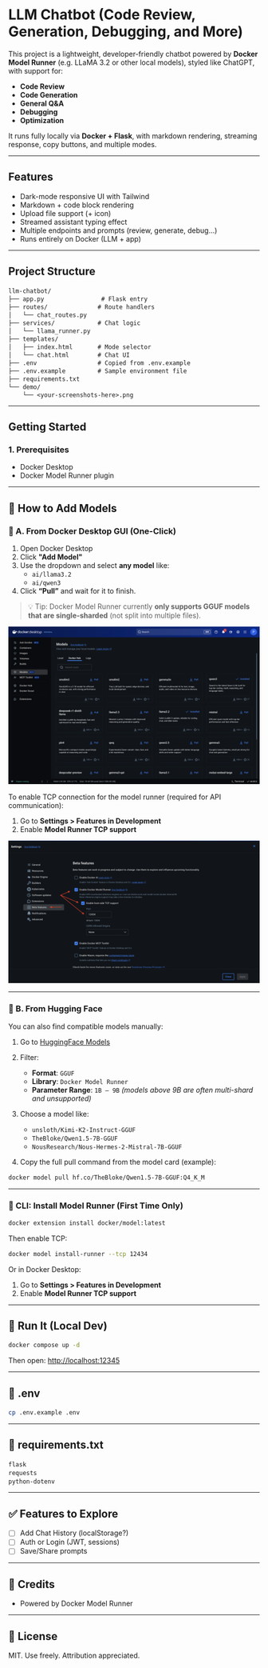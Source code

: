 # LLM Chatbot (Code Review, Generation, Debugging, and More)

This project is a lightweight, developer-friendly chatbot powered by **Docker Model Runner** (e.g. LLaMA 3.2 or other local models), styled like ChatGPT, with support for:

* **Code Review**
* **Code Generation**
* **General Q\&A**
* **Debugging**
* **Optimization**

It runs fully locally via **Docker + Flask**, with markdown rendering, streaming response, copy buttons, and multiple modes.

---

## Features

* Dark-mode responsive UI with Tailwind
* Markdown + code block rendering
* Upload file support (+ icon)
* Streamed assistant typing effect
* Multiple endpoints and prompts (review, generate, debug...)
* Runs entirely on Docker (LLM + app)

---

## Project Structure

```
llm-chatbot/
├── app.py                # Flask entry
├── routes/              # Route handlers
│   └── chat_routes.py
├── services/            # Chat logic
│   └── llama_runner.py
├── templates/
│   ├── index.html       # Mode selector
│   └── chat.html        # Chat UI
├── .env                 # Copied from .env.example
├── .env.example         # Sample environment file
├── requirements.txt
└── demo/
    └── <your-screenshots-here>.png
```

---

## Getting Started

### 1. Prerequisites

* Docker Desktop
* Docker Model Runner plugin

---

## 🔌 How to Add Models

### 🐳 A. From Docker Desktop GUI (One-Click)

1. Open Docker Desktop
2. Click **"Add Model"**
3. Use the dropdown and select **any model** like:
   * `ai/llama3.2`
   * `ai/qwen3`
4. Click **“Pull”** and wait for it to finish.

> 💡 Tip: Docker Model Runner currently **only supports GGUF models that are single-sharded** (not split into multiple files).

![Add Model in Docker Desktop](demo/add-model-docker-desktop.png)

To enable TCP connection for the model runner (required for API communication):

1. Go to **Settings > Features in Development**
2. Enable **Model Runner TCP support**

![Enable TCP in Docker Desktop](demo/enable-model-runner-tcp.png)

---

### 🤗 B. From Hugging Face

You can also find compatible models manually:

1. Go to [HuggingFace Models](https://huggingface.co/models)

2. Filter:

   * **Format**: `GGUF`
   * **Library**: `Docker Model Runner`
   * **Parameter Range**: `1B – 9B` *(models above 9B are often multi-shard and unsupported)*

3. Choose a model like:

   * `unsloth/Kimi-K2-Instruct-GGUF`
   * `TheBloke/Qwen1.5-7B-GGUF`
   * `NousResearch/Nous-Hermes-2-Mistral-7B-GGUF`

4. Copy the full pull command from the model card (example):

```bash
docker model pull hf.co/TheBloke/Qwen1.5-7B-GGUF:Q4_K_M
```

---

### 🧰 CLI: Install Model Runner (First Time Only)

```bash
docker extension install docker/model:latest
```

Then enable TCP:

```bash
docker model install-runner --tcp 12434
```

Or in Docker Desktop:

1. Go to **Settings > Features in Development**
2. Enable **Model Runner TCP support**

---

## 🚀 Run It (Local Dev)

```bash
docker compose up -d
```

Then open: [http://localhost:12345](http://localhost:12345)

---

## 🔧 .env

```bash
cp .env.example .env
```

---

## 📄 requirements.txt

```txt
flask
requests
python-dotenv
```

---

## ✅ Features to Explore

* [ ] Add Chat History (localStorage?)
* [ ] Auth or Login (JWT, sessions)
* [ ] Save/Share prompts

---

## 🧐 Credits

* Powered by Docker Model Runner

---

## 📜 License

MIT. Use freely. Attribution appreciated.
